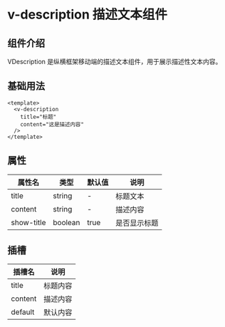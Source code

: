 # v-description 描述文本组件

## 组件介绍

VDescription 是纵横框架移动端的描述文本组件，用于展示描述性文本内容。

## 基础用法

```vue
<template>
  <v-description 
    title="标题"
    content="这是描述内容"
  />
</template>
```

## 属性

| 属性名 | 类型 | 默认值 | 说明 |
|--------|------|--------|------|
| title | string | - | 标题文本 |
| content | string | - | 描述内容 |
| show-title | boolean | true | 是否显示标题 |

## 插槽

| 插槽名 | 说明 |
|--------|------|
| title | 标题内容 |
| content | 描述内容 |
| default | 默认内容 |
